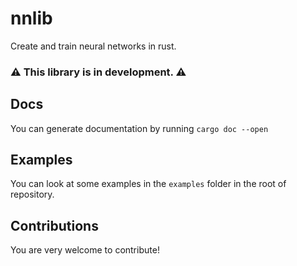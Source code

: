 # nnlib
Create and train neural networks in rust.

### ⚠ This library is in development. ⚠

## Docs 
You can generate documentation by running `cargo doc --open`

## Examples
You can look at some examples in the `examples` folder in the root of repository.

## Contributions
You are very welcome to contribute!
